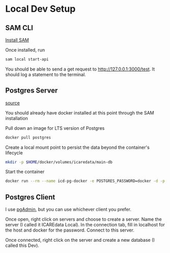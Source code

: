 # Local Dev Setup

## SAM CLI

[Install SAM](https://docs.aws.amazon.com/serverless-application-model/latest/developerguide/serverless-sam-cli-install-mac.html)

Once installed, run

```bash
sam local start-api
```

You should be able to send a get request to http://127.0.0.1:3000/test. It should log a statement to the terminal.

## Postgres Server

[source](https://hackernoon.com/dont-install-postgres-docker-pull-postgres-bee20e200198)

You should already have docker installed at this point through the SAM installation

Pull down an image for LTS version of Postgres

```bash
docker pull postgres
```

Create a local mount point to persist the data beyond the container's lifecycle

```bash
mkdir -p $HOME/docker/volumes/icaredata/main-db
```

Start the container

```bash
docker run --rm --name icd-pg-docker -e POSTGRES_PASSWORD=docker -d -p 5432:5432 -v $HOME/docker/volumes/icaredata/main-db:/var/lib/postgresql/data postgres
```

## Postgres Client

I use [pgAdmin](https://www.pgadmin.org/download/), but you can use whichever client you prefer.

Once open, right click on servers and choose to create a server. Name the server (I called it ICAREdata Local). In the connection tab, fill in localhost for the host and docker for the password. Connect to this server.

Once connected, right click on the server and create a new database (I called this Dev).
